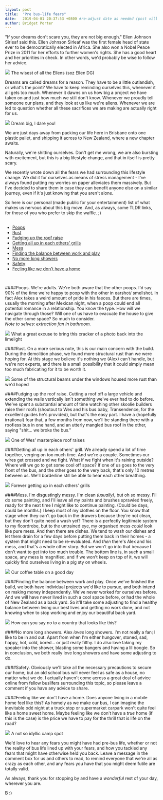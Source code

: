 ```yaml
---
layout: post
title:  "Pre bus-life fears"
date:   2019-04-01 20:37:53 +0800 #re-adjust date as needed (post will not be shown untill that date)
author: Bridget Porter
---
```


"If your dreams don't scare you, they are not big enough."
Ellen Johnson Sirleaf said this. Ellen Johnson Sirleaf was the first female head of state ever to be democratically elected in Africa. She also won a Nobel Peace Prize in 2011 for her efforts to further women's rights. She has a good heart and her priorities in check. In other words, we'd probably be wise to follow her advice.

<img src="{{site.url}}/images/fears/ellen-johnson.jpg" /> 
<a class="image-captions">The wisest of all the Ellens (soz Ellen DG)</a>
<br>

<!--more--> 

Dreams are called dreams for a reason. They have to be a little outlandish, or what's the point? We have to keep reminding ourselves this, whenever it all gets too much. Whenever it dawns on us how big a project we have taken on and just how much we still don't know. Whenever we proudly tell someone our plans, and they look at us like we're aliens. Whenever we are led to question whether all these sacrifices we are making are actually right for us.

<img src="{{site.url}}/images/fears/dream-big.jpg" /> 
<a class="image-captions">Dream big, I dare you!</a>
<br>

We are just days away from packing our life here in Brisbane onto one plastic pallet, and shipping it across to New Zealand, where a new chapter awaits.

Naturally, we're shitting ourselves. Don't get me wrong, we are also bursting with excitement, but this is a big lifestyle change, and that in itself is pretty scary.

We recently wrote down all the fears we had surrounding this lifestyle change. We did it for ourselves as means of stress management - I've always found putting my worries on paper alleviates them massively. But I've decided to share them in case they can benefit anyone else on a similar journey, even if it's just knowing that you aren't alone.

So here is our personal (made public for your entertainment) list of what makes us nervous about this big move. And, as always, some TLDR links, for those of you who prefer to skip the waffle. ;)
<br>
<br>
- <a HREF="#poops">Poops</a> <br>
- <a HREF="#rust">Rust</a> <br>
- <a HREF="#roofraise">Fudging up the roof raise</a> <br>
- <a HREF="#grills">Getting all up in each others' grills</a> <br>
- <a HREF="#mess">Mess</a> <br>
- <a HREF="#findingbalance">Finding the balance between work and play</a> <br>
- <a HREF="#showers">No more long showers</a> <br>
- <a HREF="#safety">Safety</a> <br>
- <a HREF="#home">Feeling like we don't have a home</a> <br>
<br>

<div id="poops"></div>

####Poops.
We're adults. We're both aware that the other poops. I'd say 90% of the time we're happy to poop with the other in earshot/ smellshot. In fact Alex takes a weird amount of pride in his faeces. But there are times, usually the morning after Mexican night, when a poop could end all potential romance in a relationship. You know the type. How will we navigate through those? Will one of us have to evacuate the house to give the other some space? So much to consider.
<br>
*Note to selves: extraction fan in bathroom.*

<img src="{{site.url}}/images/fears/alex-poopy-pants.jpg" /> 
<a class="image-captions">What a great excuse to bring this cracker of a photo back into the limelight</a>
<br>

<div id="rust"></div>

####Rust.
On a more serious note, this is our main concern with the build. During the demolition phase, we found more structural rust than we were hoping for. At this stage we believe it's nothing we (Alex) can't handle, but we're not experts, and there is a small possibility that it could simply mean too much fabricating for it to be worth it.

<img src="{{site.url}}/images/fears/rust.jpg" /> 
<a class="image-captions">Some of the structural beams under the windows housed more rust than we'd hoped</a>
<br>

<div id="roofraise"></div>

####Fudging up the roof raise.
Cutting a roof off a large vehicle and extending the walls vertically isn't something we've ever had to do before. We've spent a substantial amount of time watching other skoolie builders raise their roofs (shoutout to Wes and his bus baby, Transendence, for the excellent guides he's provided), but that's the easy part. I have a (hopefully irrational) fear that, a few months from now, we'll be standing there with a roofless bus in one hand, and an utterly mangled bus roof in the other, saying "shit... we broke the bus."

<img src="{{site.url}}/images/fears/roof-raise.jpg" /> 
<a class="image-captions">One of Wes' masterpiece roof raises</a>
<br>

<div id="grills"></div>

####Getting all up in each others' grill.
We already spend a lot of time together, verging on too much time. 
And we're a couple. Sometimes our wires get crossed and we fight. What if we fight when it's raining outside? Where will we go to get some cool off space? If one of us goes to the very front of the bus, and the other goes to the very back, that's only 10 metres between us. We'll borderline still be able to hear each other breathing. 

<img src="{{site.url}}/images/fears/in-each-others-grill.jpg" /> 
<a class="image-captions">Forever getting up in each others' grills</a>
<br>

<div id="mess"></div>

####Mess.
I'm disgustingly messy. I'm clean *(usually)*, but oh so messy. I'll do some painting, and I'll leave all my paints and brushes sprawled freely, ready for the next time I might like to continue painting. (Could be days, could be months.) I keep most of my clothes on the floor. You know that stage when they can't go back in the drawers because they're not clean, but they don't quite need a wash yet? There is a perfectly legitimate system to my floordrobe, but to the untrained eye, my organised mess *could* look like pure mess.
And then there are dishes. We tend to wash our dishes and let them drain for a few days before putting them back in their homes - a system that might need to be re-evaluated.
And *then* there's Alex and his mess, and that's a whole other story. But we won't go into that because I don't want to get into too much trouble.
The bottom line is, in such a small space, any mess is magnified, and if we won't keep on top of it, we will quickly find ourselves living in a pig sty on wheels.

<img src="{{site.url}}/images/fears/messy-coffee-table.jpg" /> 
<a class="image-captions">Our coffee table on a good day</a>
<br>

<div id="findingbalance"></div>

####Finding the balance between work and play.
Once we've finished the build, we both have individual projects we'd like to pursue, and both intend on making money independently. We've never worked for ourselves before. And we will have never lived in such a cool space before, or had the whole of New Zealand as a back yard. So it'll take some adjusting to find a healthy balance between living our best lives and getting no work done, and not knowing when to stop working and enjoy our beautiful back yard.

<img src="{{site.url}}/images/fears/alexploring.jpg" /> 
<a class="image-captions">How can you say no to a country that looks like this?</a>
<br>

<div id="showers"></div>

####No more long showers.
Alex *loves* long showers. I'm not really a fan; I like to be in and out. Apart from when I'm either hungover, stoned, sad, happy, hot, cold, bored... or just really filthy. I do also love taking my speaker into the shower, blasting some bangers and having a lil boogie. So in conclusion, we both really love long showers and have some adjusting to do.

<div id="safety"></div>

####Safety.
Obviously we'll take all the necessary precautions to secure our home, but an old school bus will never feel as safe as a house, no matter what we do. I actually haven't come across a great deal of advice online from fellow buslifers surrounding this topic, so please leave a comment if you have any advice to share.

<div id="home"></div>

####Feeling like we don't have a home.
Does anyone living in a mobile home feel like this? As homely as we make our bus, I can imagine the inevitable odd night at a truck stop or supermarket carpark won't quite feel like a home sweet home. Maybe feeling like we don't have a *true* home (if this is the case) is the price we have to pay for the thrill that is life on the road?

<img src="{{site.url}}/images/fears/not-so-idyllic-camp-spot.jpg" /> 
<a class="image-captions">A not so idyllic camp spot</a>
<br>

We'd love to hear any fears you might have had pre-bus life, whether or not the reality of bus life lined up with your fears, and how you tackled any fears that might have otherwise held you back. Leave a message in the comment box for us and others to read, to remind everyone that we're all as crazy as each other, and any fears you have that you might deem futile are totally valid.

As always, thank you for stopping by and have a *wonderful* rest of your day, wherever you are.

B :)






